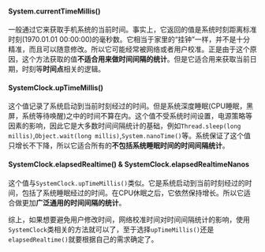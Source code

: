#### System.currentTimeMillis() ####

一般通过它来获取手机系统的当前时间。事实上，它返回的值是系统时刻距离标准时刻(1970.01.01 00:00:00)的毫秒数。它相当于家里的“挂钟”一样，并不是十分精准，而且可以随意修改。所以它可能经常被网络或者用户校准。正是由于这个原因，这个方法获取的值**不适合用来做时间间隔的统计**。但是它适合用来获取当前日期，时刻等**时间点**相关的逻辑。

#### SystemClock.upTimeMillis() ####

这个值记录了系统启动到当前时刻经过的时间。但是系统深度睡眠(CPU睡眠，黑屏，系统等待唤醒)之中的时间不算在内。这个值不受系统时间设置，电源策略等因素的影响，因此它是大多数时间间隔统计的基础，例如`Thread.sleep(long millis)`,`Object.wait(long millis)`,`System.nanoTime()`等。系统保证了这个值只增长不下降，所以它适合所有的**不包括系统睡眠时间的时间间隔统计**。



#### SystemClock.elapsedRealtime() & SystemClock.elapsedRealtimeNanos ####

这个值与`SystemClock.upTimeMillis()`类似。它是系统启动到当前时刻经过的时间，包括了系统睡眠经过的时间。在CPU休眠之后，它依然保持增长。所以它适合做更加**广泛通用的时间间隔的统计**。

综上，如果想要避免用户修改时间，网络校准时间对时间间隔统计的影响，使用`SystemClock`类相关的方法就可以了，至于选择`upTimeMillis()`还是`elapsedRealtime()`就要根据自己的需求确定了。

